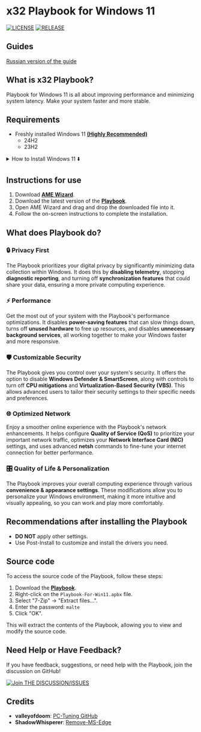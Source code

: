 # x32 Playbook for Windows 11
[![LICENSE](https://img.shields.io/github/license/synoxvf/x32?style=for-the-badge&logo=github&color=blue)](https://github.com/synoxvf/x32/blob/main/LICENSE)
[![RELEASE](https://img.shields.io/github/release/synoxvf/x32?style=for-the-badge&logo=github&color=blue)](https://github.com/synoxvf/x32/releases/latest)

## Guides

[Russian version of the guide](RU.md)

## What is x32 Playbook?

Playbook for Windows 11 is all about improving performance and minimizing system latency. Make your system faster and more stable.

## Requirements
- Freshly installed Windows 11 <ins>**(Highly Recommended)**</ins>
  - 24H2
  - 23H2
  
<details>
  <summary>How to Install Windows 11 ⬇️</summary>
  
  1. Download the official Windows 11 ISO from the [Microsoft website](https://www.microsoft.com/software-download/windows11) or [UUP dump](https://uupdump.net/).  
  2. Create a bootable USB drive using tools such as [Rufus](https://rufus.ie/) or the Windows Media Creation Tool.  
  3. Boot your PC from the USB drive by either:  
     - Selecting the USB drive from the BIOS/UEFI boot menu, or  
     - Pressing the appropriate boot menu key (typically F8, F11, F12, or Esc, depending on your motherboard).  
  4. Choose the target drive for installation and format it.  
  5. Continue with the Windows 11 installation process.  

</details>

## Instructions for use
1. Download **[AME Wizard](https://ameliorated.io/)**.
2. Download the latest version of the **[Playbook](https://github.com/synoxvf/x32/releases/latest)**.
3. Open AME Wizard and drag and drop the downloaded file into it.
4. Follow the on-screen instructions to complete the installation.

## What does Playbook do?
### 🔒 Privacy First
The Playbook prioritizes your digital privacy by significantly minimizing data collection within Windows. It does this by **disabling telemetry**, stopping **diagnostic reporting**, and turning off **synchronization features** that could share your data, ensuring a more private computing experience.

### ⚡ Performance
Get the most out of your system with the Playbook's performance optimizations. It disables **power-saving features** that can slow things down, turns off **unused hardware** to free up resources, and disables **unnecessary background services**, all working together to make your Windows faster and more responsive.

### 🛡️ Customizable Security
The Playbook gives you control over your system's security. It offers the option to disable **Windows Defender & SmartScreen**, along with controls to turn off **CPU mitigations** and **Virtualization-Based Security (VBS)**. This allows advanced users to tailor their security settings to their specific needs and preferences.

### 🌐 Optimized Network
Enjoy a smoother online experience with the Playbook's network enhancements. It helps configure **Quality of Service (QoS)** to prioritize your important network traffic, optimizes your **Network Interface Card (NIC)** settings, and uses advanced **netsh** commands to fine-tune your internet connection for better performance.

### 🎛️ Quality of Life & Personalization
The Playbook improves your overall computing experience through various **convenience & appearance settings**. These modifications allow you to personalize your Windows environment, making it more intuitive and visually appealing, so you can work and play more comfortably.


## Recommendations after installing the Playbook
- **DO NOT** apply other settings.
- Use Post-Install to customize and install the drivers you need.

## Source code
To access the source code of the Playbook, follow these steps:

1.  Download the **[Playbook](https://github.com/synoxvf/x32/releases/latest)**.
2.  Right-click on the `Playbook-For-Win11.apbx` file.
3.  Select "7-Zip" -> "Extract files...".
4.  Enter the password: `malte`
5.  Click "OK".

This will extract the contents of the Playbook, allowing you to view and modify the source code.

## Need Help or Have Feedback?

If you have feedback, suggestions, or need help with the Playbook, join the discussion on GitHub!

[![Join THE DISCUSSION/ISSUES](https://img.shields.io/badge/JOIN-THE_DISCUSSION/ISSUES-blue?style=for-the-badge&logo=github&logoColor=white)](https://github.com/synoxvf/x32/issues)

## Credits
- **valleyofdoom**: [PC-Tuning GitHub](https://github.com/valleyofdoom/PC-Tuning)
- **ShadowWhisperer**: [Remove-MS-Edge](https://github.com/ShadowWhisperer/Remove-MS-Edge)
